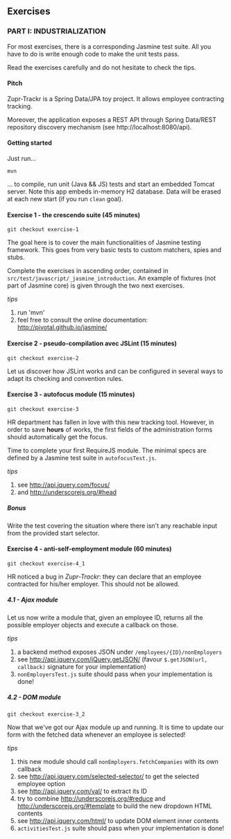 ## Exercises

### PART I: INDUSTRIALIZATION

For most exercises, there is a corresponding Jasmine test suite.
All you have to do is write enough code to make the unit tests pass.

Read the exercises carefully and do not hesitate to check the tips.

#### Pitch

Zupr-Trackr is a Spring Data/JPA toy project.
It allows employee contracting tracking.

Moreover, the application exposes a REST API through Spring Data/REST repository discovery mechanism (see http://localhost:8080/api).

#### Getting started

Just run...

`mvn`

... to compile, run unit (Java && JS) tests and start an embedded Tomcat server.
Note this app embeds in-memory H2 database. Data will be erased at each new start (if you run `clean` goal).

#### Exercise 1 - the crescendo suite (45 minutes)

`git checkout exercise-1`

The goal here is to cover the main functionalities of Jasmine testing framework.
This goes from very basic tests to custom matchers, spies and stubs.

Complete the exercises in ascending order, contained in `src/test/javascript/_jasmine_introduction`.
An example of fixtures (not part of Jasmine core) is given through the two next exercises.

_tips_

 1. run 'mvn'
 1. feel free to consult the online documentation: http://pivotal.github.io/jasmine/



#### Exercise 2 - pseudo-compilation avec JSLint (15 minutes)

`git checkout exercise-2`

Let us discover how JSLint works and can be configured in several ways to adapt its checking and convention rules.


#### Exercise 3 - autofocus module (15 minutes)

`git checkout exercise-3`

HR department has fallen in love with this new tracking tool. 
However, in order to save **hours** of works, the first fields of the administration forms should automatically get the focus. 

Time to complete your first RequireJS module. The minimal specs are defined by a Jasmine test suite in `autofocusTest.js`.

_tips_

 1. see http://api.jquery.com/focus/
 1. and http://underscorejs.org/#head

##### Bonus

Write the test covering the situation where there isn't any reachable input from the provided start selector.



#### Exercise 4 - anti-self-employment module (60 minutes)

`git checkout exercise-4_1`

HR noticed a bug in _Zupr-Trackr_: they can declare that an employee contracted for his/her employer. This should not be allowed.


##### 4.1 - Ajax module

Let us now write a module that, given an employee ID, returns all the possible employer objects and execute a callback on those.

_tips_

 1. a backend method exposes JSON under `/employees/{ID}/nonEmployers`
 1. see http://api.jquery.com/jQuery.getJSON/ (favour `$.getJSON(url, callback)` signature for your implementation)
 1. `nonEmployersTest.js` suite should pass when your implementation is done!


##### 4.2 - DOM module

`git checkout exercise-3_2`

Now that we've got our Ajax module up and running. It is time to update our form with the fetched data whenever an employee is selected!

_tips_

 1. this new module should call `nonEmployers.fetchCompanies` with its own callback
 1. see http://api.jquery.com/selected-selector/ to get the selected employee option
 1. see http://api.jquery.com/val/ to extract its ID
 1. try to combine http://underscorejs.org/#reduce and http://underscorejs.org/#template to build the new dropdown HTML contents
 1. see http://api.jquery.com/html/ to update DOM element inner contents
 1. `activitiesTest.js` suite should pass when your implementation is done!

